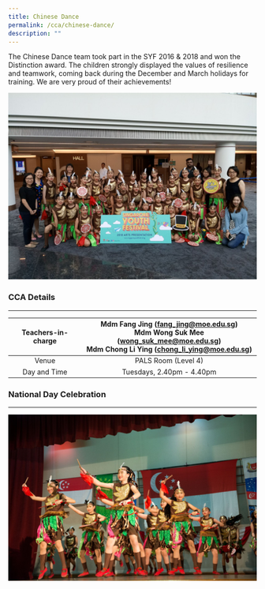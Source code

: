 ```yaml
---
title: Chinese Dance
permalink: /cca/chinese-dance/
description: ""
---
```

The Chinese Dance team took part in the SYF 2016 & 2018 and won the Distinction award. The children strongly displayed the values of resilience and teamwork, coming back during the December and March holidays for training. We are very proud of their achievements!

![The Chinese Dance team took part in the SYF 2016 & 2018 and won the Distinction award. ](/images/Chinese%20Dance%20SYF18.jpeg)

### CCA Details
-----------

  

| Teachers-in-charge  | Mdm Fang Jing (fang_jing@moe.edu.sg) <br>Mdm Wong Suk Mee (wong_suk_mee@moe.edu.sg) <br>Mdm Chong Li Ying (chong_li_ying@moe.edu.sg)  |
|:---:|:---:|
| Venue | PALS Room (Level 4) |
| Day and Time | Tuesdays, 2.40pm - 4.40pm

  

### National Day Celebration
------------------------

![National Day Celebration](/images/Chinese%20Dance%20NDP%202018.jpg)